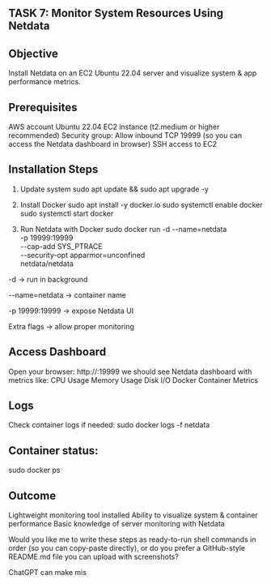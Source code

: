  ## TASK 7: Monitor System Resources Using Netdata
## Objective
Install Netdata on an EC2 Ubuntu 22.04 server and visualize system & app performance metrics.

## Prerequisites
AWS account
Ubuntu 22.04 EC2 instance (t2.medium or higher recommended)
Security group: Allow inbound TCP 19999 (so you can access the Netdata dashboard in browser)
SSH access to EC2

 ## Installation Steps
1. Update system
sudo apt update && sudo apt upgrade -y

2. Install Docker
sudo apt install -y docker.io
sudo systemctl enable docker
sudo systemctl start docker

3. Run Netdata with Docker
sudo docker run -d --name=netdata \
  -p 19999:19999 \
  --cap-add SYS_PTRACE \
  --security-opt apparmor=unconfined \
  netdata/netdata

-d → run in background

--name=netdata → container name

-p 19999:19999 → expose Netdata UI

Extra flags → allow proper monitoring

## Access Dashboard
Open your browser:
http://<EC2-Public-IP>:19999
we should see Netdata dashboard with metrics like:
CPU Usage
Memory Usage
Disk I/O
Docker Container Metrics

## Logs

Check container logs if needed:
sudo docker logs -f netdata

## Container status:

sudo docker ps

## Outcome

Lightweight monitoring tool installed
Ability to visualize system & container performance
Basic knowledge of server monitoring with Netdata

Would you like me to write these steps as ready-to-run shell commands in order (so you can copy-paste directly), or do you prefer a GitHub-style README.md file you can upload with screenshots?

ChatGPT can make mis
